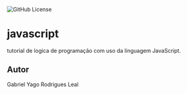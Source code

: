 ![GitHub License](https://img.shields.io/github/license/GabrielYago10/javascript?style=for-the-badge)

# javascript
tutorial de logica de programação com uso da linguagem JavaScript.
## Autor
Gabriel Yago Rodrigues Leal
